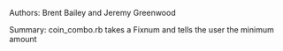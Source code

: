 Authors: Brent Bailey and Jeremy Greenwood

Summary: coin_combo.rb takes a Fixnum and tells the user the minimum amount 